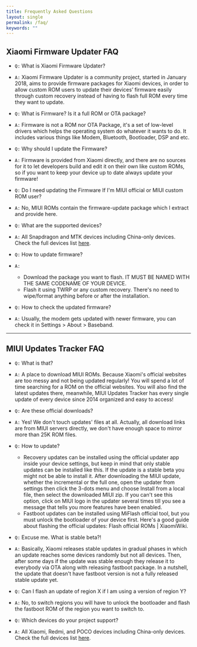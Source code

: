 ```yaml
---
title: Frequently Asked Questions
layout: single
permalink: /faq/
keywords: ""
---
```


## Xiaomi Firmware Updater FAQ

* ```Q:``` What is Xiaomi Firmware Updater?
* ```A:``` Xiaomi Firmware Updater is a community project, started in January 2018, aims to provide firmware packages for Xiaomi devices, in order to allow custom ROM users to update their devices’ firmware easily through custom recovery instead of having to flash full ROM every time they want to update.

* ```Q:``` What is Firmware? Is it a full ROM or OTA package?
* ```A:``` Firmware is not a ROM nor OTA Package, it's a set of low-level drivers which helps the operating system do whatever it wants to do. It includes various things like Modem, Bluetooth, Bootloader, DSP and etc.

* ```Q:``` Why should I update the Firmware?
* ```A:``` Firmware is provided from Xiaomi directly, and there are no sources for it to let developers build and edit it on their own like custom ROMs, so if you want to keep your device up to date always update your firmware!

* ```Q:``` Do I need updating the Firmware If I'm MIUI official or MIUI custom ROM user?
*	```A:``` No, MIUI ROMs contain the firmware-update package which I extract and provide here.

* ```Q:``` What are the supported devices?
* ```A:``` All Snapdragon and MTK devices including China-only devices. Check the full devices list [here](https://xiaomifirmwareupdater.com/supported/firmware/).

* ```Q:``` How to update firmware?
* ```A:``` 
	* Download the package you want to flash. IT MUST BE NAMED WITH THE SAME CODENAME OF YOUR DEVICE.
	* Flash it using TWRP or any custom recovery. There's no need to wipe/format anything before or after the installation.

* ```Q:``` How to check the updated firmware?
* ```A:``` Usually, the modem gets updated with newer firmware, you can check it in Settings > About > Baseband.

<hr/>

## MIUI Updates Tracker FAQ

* ```Q:``` What is that?
* ```A:``` A place to download MIUI ROMs. Because Xiaomi's official websites are too messy and not being updated regularly! You will spend a lot of time searching for a ROM on the official websites. You will also find the latest updates there, meanwhile, MIUI Updates Tracker has every single update of every device since 2014 organized and easy to access!

* ```Q:``` Are these official downloads?
* ```A:``` Yes! We don't touch updates' files at all. Actually, all download links are from MIUI servers directly, we don't have enough space to mirror more than 25K ROM files.

* ```Q:``` How to update?
	* Recovery updates can be installed using the official updater app inside your device settings, but keep in mind that only stable updates can be installed like this. If the update is a stable beta you might not be able to install it. After downloading the MIUI update, whether the incremental or the full one, open the updater from settings then click the 3-dots menu and choose Install from a local file, then select the downloaded MIUI zip. If you can't see this option, click on MIUI logo in the updater several times till you see a message that tells you more features have been enabled.
	* Fastboot updates can be installed using MiFlash official tool, but you must unlock the bootloader of your device first. Here's a good guide about flashing the official updates: Flash official ROMs | XiaomiWiki.

* ```Q:``` Excuse me. What is stable beta?!
* ```A:``` Basically, Xiaomi releases stable updates in gradual phases in which an update reaches some devices randomly but not all devices. Then, after some days if the update was stable enough they release it to everybody via OTA along with releasing fastboot package. In a nutshell, the update that doesn't have fastboot version is not a fully released stable update yet.

* ```Q:``` Can I flash an update of region X if I am using a version of region Y?
* ```A:``` No, to switch regions you will have to unlock the bootloader and flash the fastboot ROM of the region you want to switch to.

* ```Q:``` Which devices do your project support?
* ```A:``` All Xiaomi, Redmi, and POCO devices including China-only devices. Check the full devices list [here](https://xiaomifirmwareupdater.com/supported/miui/).
